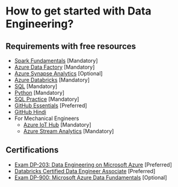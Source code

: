 
# How to get started with Data Engineering?



## Requirements with free resources

 - [Spark Fundamentals](https://courses.hadoopinrealworld.com/p/spark-starter-kit) [Mandatory]
 - [Azure Data Factory](https://www.youtube.com/playlist?list=PLMWaZteqtEaLTJffbbBzVOv9C0otal1FO) [Mandatory]
 - [Azure Synapse Analytics](https://www.youtube.com/playlist?list=PLMWaZteqtEaIZxPCw_0AO1GsqESq3hZc6) [Optional]
 - [Azure Databricks](https://www.youtube.com/playlist?list=PLMWaZteqtEaKi4WAePWtCSQCfQpvBT2U1) [Mandatory]
 - [SQL](https://www.youtube.com/playlist?list=PL08903FB7ACA1C2FB) [Mandatory]
 - [Python](https://www.youtube.com/playlist?list=PL-osiE80TeTt2d9bfVyTiXJA-UTHn6WwU) [Mandatory]
 - [SQL Practice](https://www.hackerrank.com/domains/sql) [Mandatory]
 - [GitHub Essentials](https://www.youtube.com/playlist?list=PL-osiE80TeTuRUfjRe54Eea17-YfnOOAx) [Preferred]
 - [GitHub Hindi](https://www.youtube.com/playlist?list=PLu0W_9lII9agwhy658ZPA0MTStKUJTWPi)
 - For Mechanical Engineers
    - [Azure IoT Hub](https://www.databricks.com/notebooks/iiot/iiot-end-to-end-part-1.html) [Mandatory]
    - [Azure Stream Analytics](https://learn.microsoft.com/en-us/azure/iot-hub/iot-hub-live-data-visualization-in-power-bi) [Mandatory]
## Certifications

- [Exam DP-203: Data Engineering on Microsoft Azure](https://learn.microsoft.com/en-us/certifications/exams/dp-203) [Preferred]
- [Databricks Certified Data Engineer Associate](https://www.databricks.com/learn/certification/data-engineer-associate) [Preferred]
- [Exam DP-900: Microsoft Azure Data Fundamentals](https://learn.microsoft.com/en-us/certifications/exams/dp-900) [Optional]
